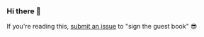### Hi there 👋

If you're reading this, [submit an issue](https://github.com/TerabyteTiger/TerabyteTiger/issues) to "sign the guest book" 😎 
<!--
**TerabyteTiger/TerabyteTiger** is a ✨ _special_ ✨ repository because its `README.md` (this file) appears on your GitHub profile.

Here are some ideas to get you started:

- 🔭 I’m currently working on ...
- 🌱 I’m currently learning ...
- 👯 I’m looking to collaborate on ...
- 🤔 I’m looking for help with ...
- 💬 Ask me about ...
- 📫 How to reach me: ...
- 😄 Pronouns: ...
- ⚡ Fun fact: ...
-->
